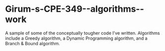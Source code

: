 Girum-s-CPE-349--algorithms--work
=================================

A sample of some of the conceptually tougher code I've written.  Algorithms include a Greedy algorithm, a Dynamic Programming algorithm, and a Branch & Bound algorithm.
